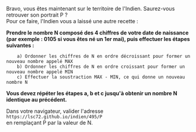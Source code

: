 Bravo, vous êtes maintenant sur le territoire de l'Indien. Saurez-vous retrouver son portrait P ?  
Pour ce faire, l'Indien vous a laissé une autre recette :    

__Prendre le nombre N composé des 4 chiffres de votre date de naissance (par exemple : 0105 si vous êtes né un 1er mai), 
puis effectuer les étapes suivantes :__
````
    a) Ordonner les chiffres de N en ordre décroissant pour former un nouveau nombre appelé MAX
    b) Ordonner les chiffres de N en ordre croissant pour former un nouveau nombre appelé MIN
    c) Effectuer la soustraction MAX - MIN, ce qui donne un nouveau nombre N
````
__Vous devez répéter les étapes a, b et c jusqu'à obtenir un nombre N identique au précédent.__  

Dans votre navigateur, valider l'adresse  ```https://lsc72.github.io/indien/495/P```  
en remplaçant P par la valeur de N.
